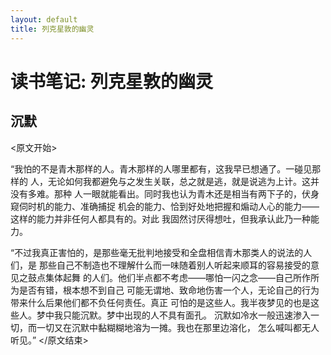 ```yaml
---
layout: default
title: 列克星敦的幽灵
---
```


# 读书笔记: 列克星敦的幽灵


## 沉默

<原文开始>

 “我怕的不是青木那样的人。青木那样的人哪里都有，这我早已想通了。一碰见那样的
人，无论如何我都避免与之发生关联，总之就是逃，就是说逃为上计。这并没有多难。那种
人一眼就能看出。同时我也认为青木还是相当有两下子的，伏身窥伺时机的能力、准确捕捉
机会的能力、恰到好处地把握和煽动人心的能力——这样的能力并非任何人都具有的。对此
我固然讨厌得想吐，但我承认此乃一种能力。 

“不过我真正害怕的，是那些毫无批判地接受和全盘相信青木那类人的说法的人们，是
那些自己不制造也不理解什么而一味随着别人听起来顺耳的容易接受的意见之鼓点集体起舞
的人们。他们半点都不考虑——哪怕一闪之念——自己所作所为是否有错，根本想不到自己
可能无谓地、致命地伤害一个人，无论自己的行为带来什么后果他们都不负任何责任。真正
可怕的是这些人。我半夜梦见的也是这些人。梦中我只能沉默。梦中出现的人不具有面孔。
沉默如冷水一般迅速渗入一切，而一切又在沉默中黏糊糊地溶为一摊。我也在那里边溶化，
怎么喊叫都无人听见。” </原文结束>